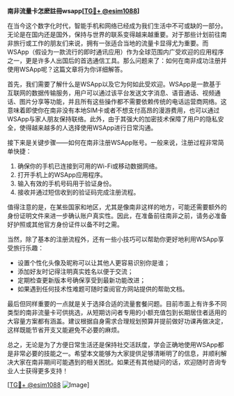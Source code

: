 **南非流量卡怎麽註冊wsapp[[TG💪+ @esim1088](https://t.me/s/esim1088)]**

在当今这个数字化时代，智能手机和网络已经成为我们生活中不可或缺的一部分。无论是在国内还是国外，保持与世界的联系变得越来越重要。对于那些计划前往南非旅行或工作的朋友们来说，拥有一张适合当地的流量卡显得尤为重要。而WSApp（假设为一款流行的即时通讯应用）作为全球范围内广受欢迎的应用程序之一，更是许多人出国后的首选通信工具。那么问题来了：如何在南非成功注册并使用WSApp呢？这篇文章将为你详细解答。

首先，我们需要了解什么是WSApp以及它为何如此受欢迎。WSApp是一款基于互联网的数据传输服务，用户可以通过该平台发送文字消息、语音通话、视频通话、图片分享等功能，并且所有这些操作都不需要依赖传统的电话运营商网络。这意味着即使你在南非没有本地SIM卡或者不想支付高昂的漫游费用，也可以通过WSApp与家人朋友保持联络。此外，由于其强大的加密技术保障了用户的隐私安全，使得越来越多的人选择使用WSApp进行日常沟通。

接下来是关键步骤——如何在南非注册WSApp账号。一般来说，注册过程非常简单快捷：
1. 确保你的手机已连接到可用的Wi-Fi或移动数据网络。
2. 打开手机上的WSApp应用程序。
3. 输入有效的手机号码用于验证身份。
4. 接收并通过短信收到的验证码完成注册流程。

值得注意的是，在某些国家和地区，尤其是像南非这样的地方，可能还需要额外的身份证明文件来进一步确认账户真实性。因此，在准备前往南非之前，请务必准备好护照或其他官方身份证件以备不时之需。

当然，除了基本的注册流程外，还有一些小技巧可以帮助你更好地利用WSApp享受旅行乐趣：
- 设置个性化头像及昵称可以让其他人更容易识别你是谁；
- 添加好友时记得注明真实姓名以便于交流；
- 定期检查更新版本号确保享受到最新功能改进；
- 如果遇到任何技术性难题可随时查阅官方网站提供的帮助文档。

最后但同样重要的一点就是关于选择合适的流量套餐问题。目前市面上有许多不同类型的南非流量卡可供挑选，从短期访问者专用的小额充值包到长期居住者适用的大容量方案都有涵盖。建议根据自身需求合理规划预算并提前做好功课再做决定，这样既能节省开支又能避免不必要的麻烦。

总之，无论是为了方便日常生活还是保持社交活跃度，学会正确地使用WSApp都是非常必要的技能之一。希望本文能够为大家提供足够清晰明了的信息，并顺利解决大家在南非期间可能遇到的相关困扰。如果还有其他疑问的话，欢迎随时咨询专业人士获得更多支持！

[[TG💪+ @esim1088](https://t.me/s/esim1088) ![Image](https://i.postimg.cc/4NQfJmqS/Snipaste-2025-05-13-00-14-12.png)]